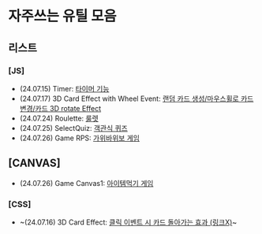 # 자주쓰는 유틸 모음

## 리스트

### [JS]

- (24.07.15) Timer: [타이머 기능](https://github.com/1bins/-make-utils/tree/main/timer)
- (24.07.17) 3D Card Effect with Wheel Event: [랜덤 카드 생성/마우스휠로 카드변경/카드 3D rotate Effect](https://github.com/1bins/-make-utils/tree/main/randomCard)
- (24.07.24) Roulette: [룰렛](https://github.com/1bins/-make-utils/tree/main/roulette)
- (24.07.25) SelectQuiz: [객관식 퀴즈](https://github.com/1bins/-make-utils/tree/main/selectQuiz)
- (24.07.26) Game RPS: [가위바위보 게임](https://github.com/1bins/-make-utils/tree/main/game_RPS)

## [CANVAS]

- (24.07.26) Game Canvas1: [아이템먹기 게임](https://github.com/1bins/-make-utils/tree/main/game_canvas1)

### [CSS]

- ~(24.07.16) 3D Card Effect: [클릭 이벤트 시 카드 돌아가는 효과 (링크X)](https://github.com/1bins/-make-utils)~
